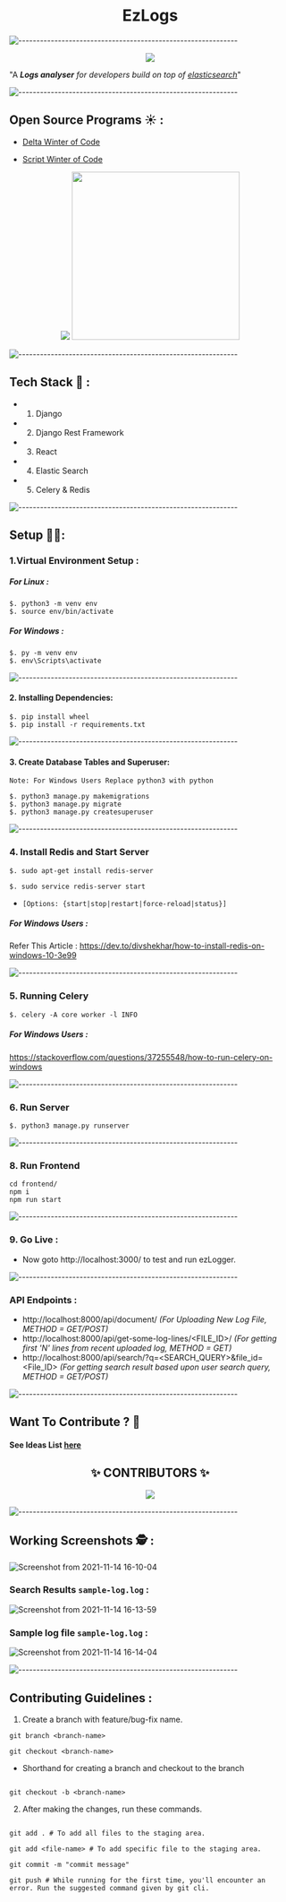 <h1 align="center">EzLogs</h1>

![-------------------------------------------------------------](https://raw.githubusercontent.com/andreasbm/readme/master/assets/lines/rainbow.png)

<p align="center">
<img src="https://user-images.githubusercontent.com/56113566/141816399-3a712641-2821-42c7-83de-8c023fc1d359.png">
</p>

"A ***Logs analyser** for developers build on top of [elasticsearch](https://www.elastic.co/)*"

![-------------------------------------------------------------](https://raw.githubusercontent.com/andreasbm/readme/master/assets/lines/rainbow.png)

## Open Source Programs ☀ :

- [Delta Winter of Code](https://dwoc.io/organisations/6150be5f2f6db90012a31058)

- [Script Winter of Code](https://swoc.scriptindia.org/#/project)

<p align="center">
<img src="https://media-exp1.licdn.com/dms/image/C510BAQEfSxtcZtEwnA/company-logo_200_200/0/1585553290333?e=2159024400&v=beta&t=JJimqZMuOz7fteDTactv18Id1qRzhFJn-MssQvOK3Oo">
<img src="https://swoc.scriptindia.org/img/logo-1-no-label.png" width=300>
</p>

![-------------------------------------------------------------](https://raw.githubusercontent.com/andreasbm/readme/master/assets/lines/rainbow.png)

## Tech Stack 🚀 :
- 1. Django 
- 2. Django Rest Framework
- 3. React
- 4. Elastic Search
- 5. Celery & Redis

![-------------------------------------------------------------](https://raw.githubusercontent.com/andreasbm/readme/master/assets/lines/rainbow.png)

## Setup 👨‍💻:

### 1.Virtual Environment Setup :
##### For Linux :
```
$. python3 -m venv env 
$. source env/bin/activate
```
##### For Windows :
```
$. py -m venv env
$. env\Scripts\activate
```

![-------------------------------------------------------------](https://raw.githubusercontent.com/andreasbm/readme/master/assets/lines/rainbow.png)

#### 2. Installing Dependencies:

```
$. pip install wheel
$. pip install -r requirements.txt
```

![-------------------------------------------------------------](https://raw.githubusercontent.com/andreasbm/readme/master/assets/lines/rainbow.png)

#### 3. Create Database Tables and Superuser:

```
Note: For Windows Users Replace python3 with python

$. python3 manage.py makemigrations
$. python3 manage.py migrate
$. python3 manage.py createsuperuser
```
![-------------------------------------------------------------](https://raw.githubusercontent.com/andreasbm/readme/master/assets/lines/rainbow.png)


### 4. Install Redis and Start Server

```
$. sudo apt-get install redis-server

$. sudo service redis-server start
```
- `[Options: {start|stop|restart|force-reload|status}]`

##### For Windows Users : 

Refer This Article : https://dev.to/divshekhar/how-to-install-redis-on-windows-10-3e99

![-------------------------------------------------------------](https://raw.githubusercontent.com/andreasbm/readme/master/assets/lines/rainbow.png)

### 5. Running Celery


`$. celery -A core worker -l INFO`


##### For Windows Users : 
 https://stackoverflow.com/questions/37255548/how-to-run-celery-on-windows

![-------------------------------------------------------------](https://raw.githubusercontent.com/andreasbm/readme/master/assets/lines/rainbow.png)

### 6. Run Server

```
$. python3 manage.py runserver
```

![-------------------------------------------------------------](https://raw.githubusercontent.com/andreasbm/readme/master/assets/lines/rainbow.png)

### 8. Run Frontend 

```
cd frontend/
npm i
npm run start
```

![-------------------------------------------------------------](https://raw.githubusercontent.com/andreasbm/readme/master/assets/lines/rainbow.png)

### 9. Go Live :
- Now goto http://localhost:3000/ to test and run ezLogger.

![-------------------------------------------------------------](https://raw.githubusercontent.com/andreasbm/readme/master/assets/lines/rainbow.png)

### API Endpoints :
 - http://localhost:8000/api/document/ *(For Uploading New Log File, METHOD = GET/POST)*
 - http://localhost:8000/api/get-some-log-lines/<FILE_ID>/    *(For getting first 'N' lines from recent uploaded log, METHOD = GET)*
 - http://localhost:8000/api/search/?q=<SEARCH_QUERY>&file_id=<File_ID> *(For getting search result based upon user search query, METHOD = GET/POST)*

![-------------------------------------------------------------](https://raw.githubusercontent.com/andreasbm/readme/master/assets/lines/rainbow.png)

## Want To Contribute ? 🙋

#### See Ideas List [here](https://github.com/Aryamanz29/Elastic-CFC/issues/17)

<h2 align="center"> ✨ CONTRIBUTORS ✨</h2>

<p align="center">

 <a href="https://github.com/Aryamanz29/Elastic-CFC/graphs/contributors">
 <img src="https://contrib.rocks/image?repo=Aryamanz29/Elastic-CFC" /></a>
</p>

![-------------------------------------------------------------](https://raw.githubusercontent.com/andreasbm/readme/master/assets/lines/rainbow.png)

## Working Screenshots 🕵 :


![Screenshot from 2021-11-14 16-10-04](https://user-images.githubusercontent.com/56113566/141829180-a6725a51-9491-43b3-abd2-c23d742b9339.png)

### Search Results `sample-log.log` :

![Screenshot from 2021-11-14 16-13-59](https://user-images.githubusercontent.com/56113566/141829191-74631aa9-1542-4b3c-af66-7c90a8538e91.png)

### Sample log file `sample-log.log` :

![Screenshot from 2021-11-14 16-14-04](https://user-images.githubusercontent.com/56113566/141829196-620f3297-961c-469e-9754-f5639aa1a85d.png)


![-------------------------------------------------------------](https://raw.githubusercontent.com/andreasbm/readme/master/assets/lines/rainbow.png)


## Contributing Guidelines :

1. Create a branch with feature/bug-fix name.

```
git branch <branch-name>

git checkout <branch-name>

```
- Shorthand for creating a branch and checkout to the branch

```

git checkout -b <branch-name>

```

2. After making the changes, run these commands.

```

git add . # To add all files to the staging area.

git add <file-name> # To add specific file to the staging area.

git commit -m "commit message"

git push # While running for the first time, you'll encounter an error. Run the suggested command given by git cli.

```
